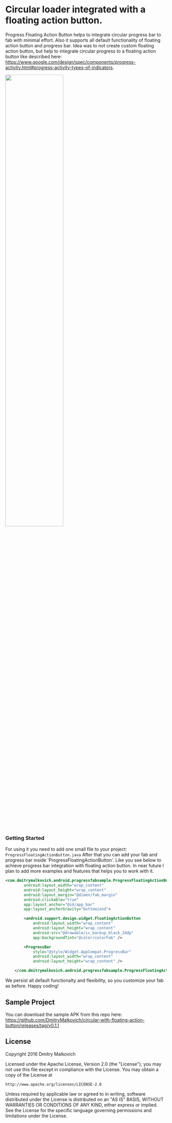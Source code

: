 # Circular loader integrated with a floating action button.

Progress Floating Action Button helps to integrate circular progress bar to fab with minimal effort. Also it supports all default functionality of floating action button and progress bar. Idea was to not create custom floating action button, but help to integrate circular progress to a floating action button like described here: https://www.google.com/design/spec/components/progress-activity.html#progress-activity-types-of-indicators.

<img width="60%" src="https://cloud.githubusercontent.com/assets/2931932/14582337/84424940-040a-11e6-9236-d362606055bb.png" />

### Getting Started

For using it you need to add one small file to your project: `ProgressFloatingActionButton.java`
After that you can add your fab and progress bar inside 'ProgressFloatingActionButton'. Like you see below to achieve progress bar integration with floating action button. In near future I plan to add more examples and features that helps you to work with it.

```xml
<com.dmitrymalkovich.android.progressfabsample.ProgressFloatingActionButton
        android:layout_width="wrap_content"
        android:layout_height="wrap_content"
        android:layout_margin="@dimen/fab_margin"
        android:clickable="true"
        app:layout_anchor="@id/app_bar"
        app:layout_anchorGravity="bottom|end">

        <android.support.design.widget.FloatingActionButton
            android:layout_width="wrap_content"
            android:layout_height="wrap_content"
            android:src="@drawable/ic_backup_black_24dp"
            app:backgroundTint="@color/colorFab" />

        <ProgressBar
            style="@style/Widget.AppCompat.ProgressBar"
            android:layout_width="wrap_content"
            android:layout_height="wrap_content" />

    </com.dmitrymalkovich.android.progressfabsample.ProgressFloatingActionButton>
```

We persist all default functionalty and flexibility, so you customize your fab as before. Happy coding!

## Sample Project

You can download the sample APK from this repo here: https://github.com/DmitryMalkovich/circular-with-floating-action-button/releases/tag/v0.1.1

## License

Copyright 2016 Dmitry Malkovich

Licensed under the Apache License, Version 2.0 (the "License");
you may not use this file except in compliance with the License.
You may obtain a copy of the License at

    http://www.apache.org/licenses/LICENSE-2.0

Unless required by applicable law or agreed to in writing, software
distributed under the License is distributed on an "AS IS" BASIS,
WITHOUT WARRANTIES OR CONDITIONS OF ANY KIND, either express or implied.
See the License for the specific language governing permissions and
limitations under the License.
